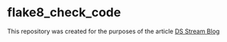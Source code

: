 # flake8_check_code

This repository was created for the purposes of the article [DS Stream Blog](https://dsstream.com/blog/)
